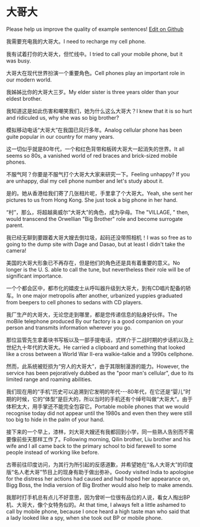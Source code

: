 # 大哥大

Please help us improve the quality of example sentences! [Edit on Github](https://github.com/jiyushe/jiyu-example-sentence-source/blob/main/chinese/dageda.md)

<p><span class="chinese">我需要充电我的大哥大。</span><span class="english">I need to recharge my cell phone.</span></p>

<p><span class="chinese">我有试着打你的大哥大，但忙线中。</span><span class="english">I tried to call your mobile phone, but it was busy.</span></p>

<p><span class="chinese">大哥大在现代世界扮演一个重要角色。</span><span class="english">Cell phones play an important role in our modern world.</span></p>

<p><span class="chinese">我姊姊比你的大哥大三岁。</span><span class="english">My elder sister is three years older than your eldest brother.</span></p>

<p><span class="chinese">我知道这是如此伤害和嘲笑我们，她为什么这么大哥大？</span><span class="english">I knew that it is so hurt and ridiculed us, why she was so big brother?</span></p>

<p><span class="chinese">模拟移动电话“大哥大”在我国已风行多年。</span><span class="english">Analog cellular phone has been guite popular in our country for many years.</span></p>

<p><span class="chinese">这一切似乎就是80年代，一个和红色背带和板砖大哥大一起消失的世界。</span><span class="english">It all seems so 80s, a vanished world of red braces and brick-sized mobile phones.</span></p>

<p><span class="chinese">不服气阿？你要是不服气打个大哥大大家来研究一下。</span><span class="english">Feeling unhappy? If you are unhappy, dial my cell phone number and let's study about it.</span></p>

<p><span class="chinese">是的。她从香港给我们寄了几张相片呢，手里拿了个大哥大。</span><span class="english">Yeah, she sent her pictures to us from Hong Kong. She just took a big phone in her hand.</span></p>

<p><span class="chinese">“村”，那么，将超越奥威尔“大哥大”的角色，成为孕母。</span><span class="english">The "VILLAGE, " then, would transcend the Orwellian "Big Brother" role and become surrogate parent.</span></p>

<p><span class="chinese">我已经无聊到要跟着大哥大嫂去倒垃圾，起码还没带照相机！</span><span class="english">I was so free as to going to the dump site with Dage and Dasao, but at least I didn't take the camera!</span></p>

<p><span class="chinese">美国的大哥大形象已不再存在，但是他们的角色还是具有着重要的意义。</span><span class="english">No longer is the U. S. able to call the tune, but nevertheless their role will be of significant importance.</span></p>

<p><span class="chinese">一个个都会区中，都市化的嬉皮士从呼叫器升级到大哥大，到有CD唱片配备的轿车。</span><span class="english">In one major metropolis after another, urbanized yuppies graduated from beepers to cell phones to sedans with CD players.</span></p>

<p><span class="chinese">我厂生产的大哥大，无论您走到哪里，都是您传递信息的贴身好伙伴。</span><span class="english">The moBile telephone produced By our factory is a good companion on your person and transmits information wherever you go.</span></p>

<p><span class="chinese">那位监管先生拿着块书写板以及一部手提电话，式样介于二战时期的步话机以及上世纪九十年代的大哥大。</span><span class="english">He carried a clipboard and something that looked like a cross between a World War II-era walkie-talkie and a 1990s cellphone.</span></p>

<p><span class="chinese">然而，此系统被贬损为“穷人的大哥大”，由于其限制漫游的能力。</span><span class="english">However, the service has been pejoratively dubbed as the "poor man's cellular", due to its limited range and roaming abilities.</span></p>

<p><span class="chinese">我们现在用的“手机”历史可以追溯到它发明的年代---80年代，在它还是“婴儿”时期的时候，它的“体型”是巨大的，所以当时的手机还有个绰号叫做“大哥大”。由于体积太大，用手掌还不能完全包容它。</span><span class="english">Portable mobile phones that we would recognise today did not appear until the 1980s and even then they were still too big to hide in the palm of your hand.</span></p>

<p><span class="chinese">接下来的一个早上，漆林，刘大哥大嫂还有我都回到小学，同一些熟人告别而不需要像前些天那样工作了。</span><span class="english">Following morning, Qilin brother, Liu brother and his wife and I all came back to the primary school to bid farewell to some people instead of working like before.</span></p>

<p><span class="chinese">古蒂前往印度访问，为其行为所引起的反感道歉，并希望她在“名人大哥大”的印度版“名人老大哥”节目上的现身有助于做出弥补。</span><span class="english">Goody visited India to apologise for the distress her actions had caused and had hoped her appearance on, Bigg Boss, the India version of Big Brother would also help to make amends.</span></p>

<p><span class="chinese">我那时打手机总有点儿不好意思，因为曾听一位很有品位的人说，看女人掏出BP机、大哥大，像个女特务似的。</span><span class="english">At that time, I always felt a little ashamed to call by mobile phone, because I once heard a high taste man who said that a lady looked like a spy, when she took out BP or mobile phone.</span></p>

